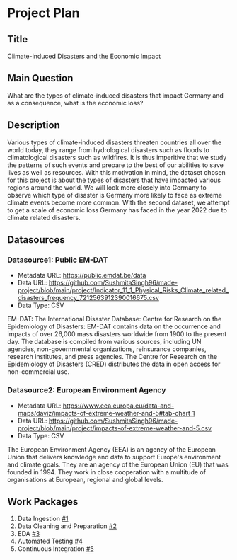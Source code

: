 # Project Plan

## Title
<!-- Give your project a short title. -->
Climate-induced Disasters and the Economic Impact

## Main Question

<!-- Think about one main question you want to answer based on the data. -->
What are the types of climate-induced disasters that impact Germany and as a consequence, what is the economic loss? 

## Description

<!-- Describe your data science project in max. 200 words. Consider writing about why and how you attempt it. -->
Various types of climate-induced disasters threaten countries all over the world today, they range from hydrological disasters such as floods to climatological disasters such as wildfires. It is thus imperitive that we study the patterns of such events and prepare to the best of our abilities to save lives as well as resources. With this motivation in mind, the dataset chosen for this project is about the types of disasters that have impacted various regions around the world. We will look more closely into Germany to observe which type of disaster is Germany more likely to face as extreme climate events become more common. With the second dataset, we attempt to get a scale of economic loss Germany has faced in the year 2022 due to climate related disasters.  

## Datasources

<!-- Describe each datasources you plan to use in a section. Use the prefix "DatasourceX" where X is the id of the datasource. -->

### Datasource1: Public EM-DAT
* Metadata URL: https://public.emdat.be/data
* Data URL: https://github.com/SushmitaSingh96/made-project/blob/main/project/Indicator_11_1_Physical_Risks_Climate_related_disasters_frequency_7212563912390016675.csv
* Data Type: CSV

EM-DAT: The International Disaster Database: Centre for Research on the Epidemiology of Disasters: EM-DAT contains data on the occurrence and impacts of over 26,000 mass disasters worldwide from 1900 to the present day. The database is compiled from various sources, including UN agencies, non-governmental organizations, reinsurance companies, research institutes, and press agencies. The Centre for Research on the Epidemiology of Disasters (CRED) distributes the data in open access for non-commercial use.

### Datasource2: European Environment Agency
* Metadata URL: https://www.eea.europa.eu/data-and-maps/daviz/impacts-of-extreme-weather-and-5#tab-chart_1
* Data URL: https://github.com/SushmitaSingh96/made-project/blob/main/project/impacts-of-extreme-weather-and-5.csv
* Data Type: CSV

The European Environment Agency (EEA) is an agency of the European Union that delivers knowledge and data to support Europe's environment and climate goals. They are an agency of the European Union (EU) that was founded in 1994.
They work in close cooperation with a multitude of organisations at European, regional and global levels. 

## Work Packages

<!-- List of work packages ordered sequentially, each pointing to an issue with more details. -->

1. Data Ingestion [#1][i1]
2. Data Cleaning and Preparation [#2][i2]
3. EDA [#3][i3]
4. Automated Testing [#4][i4]
5. Continuous Integration [#5][i5]

[i1]: https://github.com/SushmitaSingh96/made-project/issues/1
[i2]: https://github.com/SushmitaSingh96/made-project/issues/2
[i3]: https://github.com/SushmitaSingh96/made-project/issues/3
[i4]: https://github.com/SushmitaSingh96/made-project/issues/4
[i5]: https://github.com/SushmitaSingh96/made-project/issues/5

